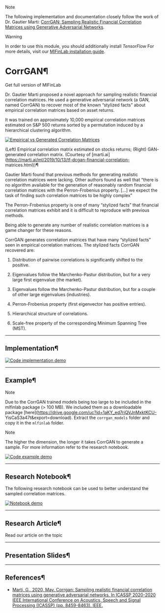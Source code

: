 Note

The following implementation and documentation closely follow the work of Dr.
Gautier Marti: [CorrGAN: Sampling Realistic Financial Correlation Matrices
using Generative Adversarial Networks](https://arxiv.org/pdf/1910.09504.pdf).

Warning

In order to use this module, you should additionally install _TensorFlow_ For
more details, visit our [MlFinLab installation
guide](../getting_started/installation.html#getting-started-installation).

# CorrGAN¶

Get full version of MlFinLab

  

  

  

Dr. Gautier Marti proposed a novel approach for sampling realistic financial
correlation matrices. He used a generative adversarial network (a GAN, named
CorrGAN) to recover most of the known “stylized facts” about empirical
correlation matrices based on asset returns.

It was trained on approximately 10,000 empirical correlation matrices
estimated on S&P 500 returns sorted by a permutation induced by a hierarchical
clustering algorithm.

[![Empirical vs Generated Correlation
Matrices](../_images/sample_corrmat.png)](../_images/sample_corrmat.png)

(Left) Empirical correlation matrix estimated on stocks returns; (Right) GAN-
generated correlation matrix. (Courtesy of
[marti.ai](https://marti.ai/ml/2019/10/13/tf-dcgan-financial-correlation-
matrices.html))¶

Gautier Marti found that previous methods for generating realistic correlation
matrices were lacking. Other authors found as well that “there is no algorithm
available for the generation of reasonably random financial correlation
matrices with the Perron-Frobenius property. […] we expect the task of finding
such correlation matrices to be highly complex”

The Perron-Frobenius property is one of many “stylized facts” that financial
correlation matrices exhibit and it is difficult to reproduce with previous
methods.

Being able to generate any number of realistic correlation matrices is a game
changer for these reasons.

CorrGAN generates correlation matrices that have many “stylized facts” seen in
empirical correlation matrices. The stylized facts CorrGAN recovered are:

  1. Distribution of pairwise correlations is significantly shifted to the positive.

  2. Eigenvalues follow the Marchenko-Pastur distribution, but for a very large first eigenvalue (the market).

  3. Eigenvalues follow the Marchenko-Pastur distribution, but for a couple of other large eigenvalues (industries).

  4. Perron-Frobenius property (first eigenvector has positive entries).

  5. Hierarchical structure of correlations.

  6. Scale-free property of the corresponding Minimum Spanning Tree (MST).

* * *

## Implementation¶

[![Code implementation
demo](../_images/implementation_medium5.png)](../_images/implementation_medium5.png)

* * *

## Example¶

Note

Due to the CorrGAN trained models being too large to be included in the
mlfinlab package (> 100 MB). We included them as a downloadable package
[here](https://drive.google.com/uc?id=1aKY_ed7rjQVJnMxktKCU-
YisCaS3a47t&export=download). Extract the `corrgan_models` folder and copy it
in the `mlfinlab` folder.

Note

The higher the dimension, the longer it takes CorrGAN to generate a sample.
For more information refer to the research notebook.

[![Code example
demo](../_images/example_medium3.png)](../_images/example_medium3.png)

* * *

## Research Notebook¶

The following research notebook can be used to better understand the sampled
correlation matrices.

[![Notebook demo](../_images/notebook5.png)](../_images/notebook5.png)

* * *

## Research Article¶

Read our article on the topic

  

* * *

## Presentation Slides¶

  

* * *

## References¶

  * [Marti, G., 2020, May. Corrgan: Sampling realistic financial correlation matrices using generative adversarial networks. In ICASSP 2020-2020 IEEE International Conference on Acoustics, Speech and Signal Processing (ICASSP) (pp. 8459-8463). IEEE.](https://arxiv.org/pdf/1910.09504.pdf)

